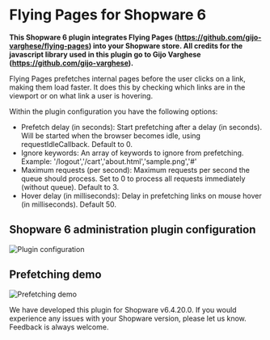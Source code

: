 # Flying Pages for Shopware 6

**This Shopware 6 plugin integrates Flying Pages (https://github.com/gijo-varghese/flying-pages) into your Shopware store. All credits for the javascript library used in this plugin go to Gijo Varghese (https://github.com/gijo-varghese).**

Flying Pages prefetches internal pages before the user clicks on a link, making them load faster.
It does this by checking which links are in the viewport or on what link a user is hovering.

Within the plugin configuration you have the following options:
- Prefetch delay (in seconds): Start prefetching after a delay (in seconds). Will be started when the browser becomes idle, using requestIdleCallback. Default to 0.
- Ignore keywords: An array of keywords to ignore from prefetching. Example: '/logout','/cart','about.html','sample.png','#'
- Maximum requests (per second): Maximum requests per second the queue should process. Set to 0 to process all requests immediately (without queue). Default to 3.
- Hover delay (in milliseconds): Delay in prefetching links on mouse hover (in milliseconds). Default 50.

## Shopware 6 administration plugin configuration
![Plugin configuration](https://i.ibb.co/tzNgyQ3/plugin-configuration.jpg)

## Prefetching demo
![Prefetching demo](https://i.ibb.co/VWD7LKQ/flying-pages-prefetching-test.gif)

We have developed this plugin for Shopware v6.4.20.0. If you would experience any issues with your Shopware version, please let us know.
Feedback is always welcome.
